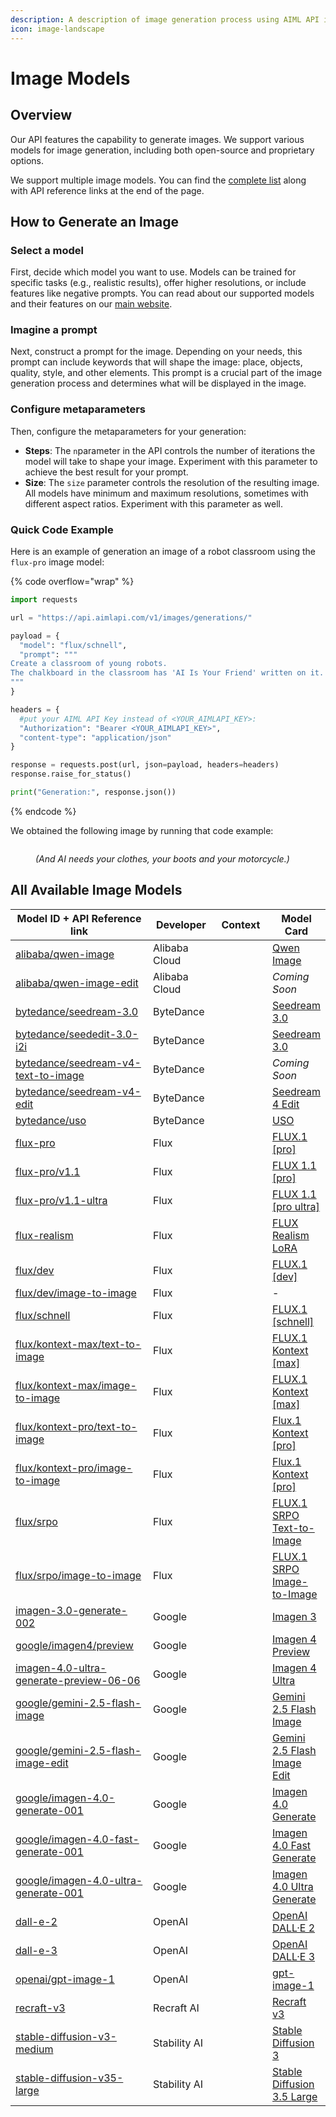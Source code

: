 ```yaml
---
description: A description of image generation process using AIML API image models.
icon: image-landscape
---
```


# Image Models

## Overview

Our API features the capability to generate images. We support various models for image generation, including both open-source and proprietary options.

We support multiple image models. You can find the [complete list](./#all-available-image-models) along with API reference links at the end of the page.

## How to Generate an Image

### Select a model

First, decide which model you want to use. Models can be trained for specific tasks (e.g., realistic results), offer higher resolutions, or include features like negative prompts. You can read about our supported models and their features on our [main website](https://aimlapi.com/models?integration-category=Image+Generation).

### Imagine a prompt

Next, construct a prompt for the image. Depending on your needs, this prompt can include keywords that will shape the image: place, objects, quality, style, and other elements. This prompt is a crucial part of the image generation process and determines what will be displayed in the image.

### Configure metaparameters

Then, configure the metaparameters for your generation:

* **Steps**: The `n`parameter in the API controls the number of iterations the model will take to shape your image. Experiment with this parameter to achieve the best result for your prompt.
* **Size**: The `size` parameter controls the resolution of the resulting image. All models have minimum and maximum resolutions, sometimes with different aspect ratios. Experiment with this parameter as well.

### Quick Code Example

Here is an example of generation an image of a robot classroom using the `flux-pro` image model:

{% code overflow="wrap" %}
```python
import requests

url = "https://api.aimlapi.com/v1/images/generations/"

payload = {
  "model": "flux/schnell",
  "prompt": """
Create a classroom of young robots. 
The chalkboard in the classroom has 'AI Is Your Friend' written on it.
"""
}

headers = {
  #put your AIML API Key instead of <YOUR_AIMLAPI_KEY>:
  "Authorization": "Bearer <YOUR_AIMLAPI_KEY>", 
  "content-type": "application/json"
}

response = requests.post(url, json=payload, headers=headers)
response.raise_for_status()

print("Generation:", response.json())
```
{% endcode %}

We obtained the following image by running that code example:

<figure><img src="../../.gitbook/assets/66c834ddf0e7e8e65fb69c9f_flux.1 robots (2).webp" alt=""><figcaption><p><em>(And AI needs your clothes, your boots and your motorcycle.)</em></p></figcaption></figure>

## All Available Image Models

<table><thead><tr><th width="274.20001220703125">Model ID  +  API Reference link</th><th width="123.39996337890625">Developer</th><th width="103.79998779296875">Context</th><th>Model Card</th></tr></thead><tbody><tr><td><a href="alibaba-cloud/qwen-image.md">alibaba/qwen-image</a></td><td>Alibaba Cloud</td><td></td><td><a href="https://aimlapi.com/models/qwen-image">Qwen Image</a></td></tr><tr><td><a href="alibaba-cloud/qwen-image-edit.md">alibaba/qwen-image-edit</a></td><td>Alibaba Cloud</td><td></td><td><em>Coming Soon</em></td></tr><tr><td><a href="bytedance/seedream-3.0.md">bytedance/seedream-3.0</a></td><td>ByteDance</td><td></td><td><a href="https://aimlapi.com/models/seedream-3-0">Seedream 3.0</a></td></tr><tr><td><a href="bytedance/seededit-3.0-image-to-image.md">bytedance/seededit-3.0-i2i</a></td><td>ByteDance</td><td></td><td><a href="https://aimlapi.com/models/seedream-3-0">Seedream 3.0</a></td></tr><tr><td><a href="bytedance/seedream-v4-text-to-image.md">bytedance/seedream-v4-text-to-image</a></td><td>ByteDance</td><td></td><td><em>Coming Soon</em></td></tr><tr><td><a href="bytedance/seedream-v4-edit-image-to-image.md">bytedance/seedream-v4-edit</a></td><td>ByteDance</td><td></td><td><a href="https://aimlapi.com/models/seedream-4-edit">Seedream 4 Edit</a></td></tr><tr><td><a href="bytedance/uso.md">bytedance/uso</a></td><td>ByteDance</td><td></td><td><a href="https://aimlapi.com/models/uso">USO</a></td></tr><tr><td><a href="flux/flux-pro.md">flux-pro</a></td><td>Flux</td><td></td><td><a href="https://aimlapi.com/models/flux-1-pro-api">FLUX.1 [pro]</a></td></tr><tr><td><a href="flux/flux-pro.md">flux-pro/v1.1</a></td><td>Flux</td><td></td><td><a href="https://aimlapi.com/models/flux-1-1-pro-api">FLUX 1.1 [pro]</a></td></tr><tr><td><a href="flux/flux-pro-v1.1-ultra.md">flux-pro/v1.1-ultra</a></td><td>Flux</td><td></td><td><a href="https://aimlapi.com/models/flux-1-1-pro-ultra-api">FLUX 1.1 [pro ultra]</a></td></tr><tr><td><a href="flux/flux-realism.md">flux-realism</a></td><td>Flux</td><td></td><td><a href="https://aimlapi.com/models/flux-realism-lora-api">FLUX Realism LoRA</a></td></tr><tr><td><a href="flux/flux-dev.md">flux/dev</a></td><td>Flux</td><td></td><td><a href="https://aimlapi.com/models/flux-1-dev-api">FLUX.1 [dev]</a></td></tr><tr><td><a href="flux/flux-dev-image-to-image.md">flux/dev/image-to-image</a></td><td>Flux</td><td></td><td>-</td></tr><tr><td><a href="flux/flux-schnell.md">flux/schnell</a></td><td>Flux</td><td></td><td><a href="https://aimlapi.com/models/flux-1-schnell-api">FLUX.1 [schnell]</a></td></tr><tr><td><a href="flux/flux-kontext-max-text-to-image.md">flux/kontext-max/text-to-image</a></td><td>Flux</td><td></td><td><a href="https://aimlapi.com/models/flux-1-kontext-max">FLUX.1 Kontext [max]</a></td></tr><tr><td><a href="flux/flux-kontext-max-image-to-image.md">flux/kontext-max/image-to-image</a></td><td>Flux</td><td></td><td><a href="https://aimlapi.com/models/flux-1-kontext-max">FLUX.1 Kontext [max]</a></td></tr><tr><td><a href="flux/flux-kontext-pro-text-to-image.md">flux/kontext-pro/text-to-image</a></td><td>Flux</td><td></td><td><a href="https://aimlapi.com/models/flux-1-kontext-pro">Flux.1 Kontext [pro]</a></td></tr><tr><td><a href="flux/flux-kontext-pro-image-to-image.md">flux/kontext-pro/image-to-image</a></td><td>Flux</td><td></td><td><a href="https://aimlapi.com/models/flux-1-kontext-pro">Flux.1 Kontext [pro]</a></td></tr><tr><td><a href="flux/flux-srpo.md">flux/srpo</a></td><td>Flux</td><td></td><td><a href="https://aimlapi.com/models/flux-1-srpo-t2i">FLUX.1 SRPO Text-to-Image</a></td></tr><tr><td><a href="flux/flux-srpo-image-to-image.md">flux/srpo/image-to-image</a></td><td>Flux</td><td></td><td><a href="https://aimlapi.com/models/flux-1-srpo-i2i">FLUX.1 SRPO Image-to-Image</a></td></tr><tr><td><a href="google/imagen-3.0.md">imagen-3.0-generate-002</a></td><td>Google</td><td></td><td><a href="https://aimlapi.com/models/imagen-3-api">Imagen 3</a></td></tr><tr><td><a href="google/imagen-4-preview.md">google/imagen4/preview</a></td><td>Google</td><td></td><td><a href="https://aimlapi.com/models/imagen-4-preview">Imagen 4 Preview</a></td></tr><tr><td><a href="google/imagen-4-ultra.md">imagen-4.0-ultra-generate-preview-06-06</a></td><td>Google</td><td></td><td><a href="https://aimlapi.com/models/imagen-4-ultra">Imagen 4 Ultra</a></td></tr><tr><td><a href="google/gemini-2.5-flash-image.md">google/gemini-2.5-flash-image</a></td><td>Google</td><td></td><td><a href="https://aimlapi.com/models/gemini-2-5-flash-image">Gemini 2.5 Flash Image</a></td></tr><tr><td><a href="google/gemini-2.5-flash-image.md">google/gemini-2.5-flash-image-edit</a></td><td>Google</td><td></td><td><a href="https://aimlapi.com/models/gemini-2-5-flash-image-edit">Gemini 2.5 Flash Image Edit</a></td></tr><tr><td><a href="google/imagen-4-generate.md">google/imagen-4.0-generate-001</a></td><td>Google</td><td></td><td><a href="https://aimlapi.com/models/imagen-4-0-generate-001">Imagen 4.0 Generate</a></td></tr><tr><td><a href="google/imagen-4-fast-generate.md">google/imagen-4.0-fast-generate-001</a></td><td>Google</td><td></td><td><a href="https://aimlapi.com/models/imagen-4-0-fast-generate-001">Imagen 4.0 Fast Generate</a></td></tr><tr><td><a href="google/imagen-4-ultra-generate.md">google/imagen-4.0-ultra-generate-001</a></td><td>Google</td><td></td><td><a href="https://aimlapi.com/models/imagen-4-0-ultra-generate-001">Imagen 4.0 Ultra Generate</a></td></tr><tr><td><a href="OpenAI/dall-e-2.md">dall-e-2</a></td><td>OpenAI</td><td></td><td><a href="https://aimlapi.com/models/openai-dall-e-2-api">OpenAI DALL·E 2</a></td></tr><tr><td><a href="OpenAI/dall-e-3.md">dall-e-3</a></td><td>OpenAI</td><td></td><td><a href="https://aimlapi.com/models/openai-dall-e-3">OpenAI DALL·E 3</a></td></tr><tr><td><a href="openai/gpt-image-1.md">openai/gpt-image-1</a></td><td>OpenAI</td><td></td><td><a href="https://aimlapi.com/models/gpt-image-1">gpt-image-1</a></td></tr><tr><td><a href="RecraftAI/recraft-v3.md">recraft-v3</a></td><td>Recraft AI</td><td></td><td><a href="https://aimlapi.com/models/recraft-v3">Recraft v3</a></td></tr><tr><td><a href="Stability-AI/stable-diffusion-v3-medium.md">stable-diffusion-v3-medium</a></td><td>Stability AI</td><td></td><td><a href="https://aimlapi.com/models/stable-diffusion-3-api">Stable Diffusion 3</a></td></tr><tr><td><a href="Stability-AI/stable-diffusion-v35-large.md">stable-diffusion-v35-large</a></td><td>Stability AI</td><td></td><td><a href="https://aimlapi.com/models/stable-diffusion-3-5-large-api">Stable Diffusion 3.5 Large</a></td></tr></tbody></table>
